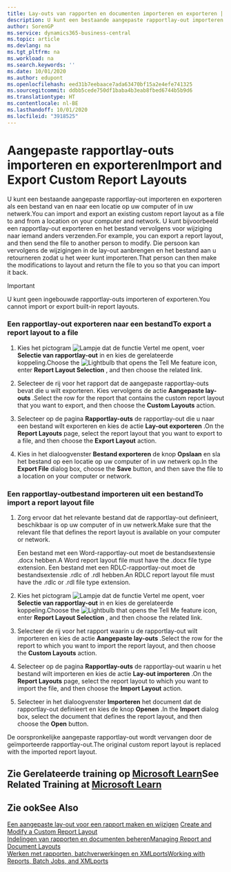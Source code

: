 ```yaml
---
title: Lay-outs van rapporten en documenten importeren en exporteren | Microsoft Docs
description: U kunt een bestaande aangepaste rapportlay-out importeren en exporteren als een bestand van en naar een locatie op uw computer of in uw netwerk.
author: SorenGP
ms.service: dynamics365-business-central
ms.topic: article
ms.devlang: na
ms.tgt_pltfrm: na
ms.workload: na
ms.search.keywords: ''
ms.date: 10/01/2020
ms.author: edupont
ms.openlocfilehash: eed31b7eebaace7ada63470bf15a2e4efe741325
ms.sourcegitcommit: ddbb5cede750df1baba4b3eab8fbed6744b5b9d6
ms.translationtype: HT
ms.contentlocale: nl-BE
ms.lasthandoff: 10/01/2020
ms.locfileid: "3918525"
---
```

# <a name="import-and-export-custom-report-layouts"></a><span data-ttu-id="ac049-103">Aangepaste rapportlay-outs importeren en exporteren</span><span class="sxs-lookup"><span data-stu-id="ac049-103">Import and Export Custom Report Layouts</span></span>
<span data-ttu-id="ac049-104">U kunt een bestaande aangepaste rapportlay-out importeren en exporteren als een bestand van en naar een locatie op uw computer of in uw netwerk.</span><span class="sxs-lookup"><span data-stu-id="ac049-104">You can import and export an existing custom report layout as a file to and from a location on your computer and network.</span></span> <span data-ttu-id="ac049-105">U kunt bijvoorbeeld een rapportlay-out exporteren en het bestand vervolgens voor wijziging naar iemand anders verzenden.</span><span class="sxs-lookup"><span data-stu-id="ac049-105">For example, you can export a report layout, and then send the file to another person to modify.</span></span> <span data-ttu-id="ac049-106">Die persoon kan vervolgens de wijzigingen in de lay-out aanbrengen en het bestand aan u retourneren zodat u het weer kunt importeren.</span><span class="sxs-lookup"><span data-stu-id="ac049-106">That person can then make the modifications to layout and return the file to you so that you can import it back.</span></span>  

> [!IMPORTANT]  
>  <span data-ttu-id="ac049-107">U kunt geen ingebouwde rapportlay-outs importeren of exporteren.</span><span class="sxs-lookup"><span data-stu-id="ac049-107">You cannot import or export built-in report layouts.</span></span>  

### <a name="to-export-a-report-layout-to-a-file"></a><span data-ttu-id="ac049-108">Een rapportlay-out exporteren naar een bestand</span><span class="sxs-lookup"><span data-stu-id="ac049-108">To export a report layout to a file</span></span>  

1.  <span data-ttu-id="ac049-109">Kies het pictogram ![Lampje dat de functie Vertel me opent](media/ui-search/search_small.png "Vertel me wat u wilt doen"), voer **Selectie van rapportlay-out** in en kies de gerelateerde koppeling.</span><span class="sxs-lookup"><span data-stu-id="ac049-109">Choose the ![Lightbulb that opens the Tell Me feature](media/ui-search/search_small.png "Tell me what you want to do") icon, enter **Report Layout Selection** , and then choose the related link.</span></span>  

2.  <span data-ttu-id="ac049-110">Selecteer de rij voor het rapport dat de aangepaste rapportlay-outs bevat die u wilt exporteren. Kies vervolgens de actie **Aangepaste lay-outs** .</span><span class="sxs-lookup"><span data-stu-id="ac049-110">Select the row for the report that contains the custom report layout that you want to export, and then choose the **Custom Layouts** action.</span></span>  

3.  <span data-ttu-id="ac049-111">Selecteer op de pagina **Rapportlay-outs** de rapportlay-out die u naar een bestand wilt exporteren en kies de actie **Lay-out exporteren** .</span><span class="sxs-lookup"><span data-stu-id="ac049-111">On the **Report Layouts** page, select the report layout that you want to export to a file, and then choose the **Export Layout** action.</span></span>  

4.  <span data-ttu-id="ac049-112">Kies in het dialoogvenster **Bestand exporteren** de knop **Opslaan** en sla het bestand op een locatie op uw computer of in uw netwerk op.</span><span class="sxs-lookup"><span data-stu-id="ac049-112">In the **Export File** dialog box, choose the **Save** button, and then save the file to a location on your computer or network.</span></span>  

### <a name="to-import-a-report-layout-file"></a><span data-ttu-id="ac049-113">Een rapportlay-outbestand importeren uit een bestand</span><span class="sxs-lookup"><span data-stu-id="ac049-113">To import a report layout file</span></span>  

1.  <span data-ttu-id="ac049-114">Zorg ervoor dat het relevante bestand dat de rapportlay-out definieert, beschikbaar is op uw computer of in uw netwerk.</span><span class="sxs-lookup"><span data-stu-id="ac049-114">Make sure that the relevant file that defines the report layout is available on your computer or network.</span></span>  

     <span data-ttu-id="ac049-115">Een bestand met een Word-rapportlay-out moet de bestandsextensie .docx hebben.</span><span class="sxs-lookup"><span data-stu-id="ac049-115">A Word report layout file must have the .docx file type extension.</span></span> <span data-ttu-id="ac049-116">Een bestand met een RDLC-rapportlay-out moet de bestandsextensie .rdlc of .rdl hebben.</span><span class="sxs-lookup"><span data-stu-id="ac049-116">An RDLC report layout file must have the .rdlc or .rdl file type extension.</span></span>  

2.  <span data-ttu-id="ac049-117">Kies het pictogram ![Lampje dat de functie Vertel me opent](media/ui-search/search_small.png "Vertel me wat u wilt doen"), voer **Selectie van rapportlay-out** in en kies de gerelateerde koppeling.</span><span class="sxs-lookup"><span data-stu-id="ac049-117">Choose the ![Lightbulb that opens the Tell Me feature](media/ui-search/search_small.png "Tell me what you want to do") icon, enter **Report Layout Selection** , and then choose the related link.</span></span>  

3.  <span data-ttu-id="ac049-118">Selecteer de rij voor het rapport waarin u de rapportlay-out wilt importeren en kies de actie **Aangepaste lay-outs** .</span><span class="sxs-lookup"><span data-stu-id="ac049-118">Select the row for the report to which you want to import the report layout, and then choose the **Custom Layouts** action.</span></span>  

4.  <span data-ttu-id="ac049-119">Selecteer op de pagina **Rapportlay-outs** de rapportlay-out waarin u het bestand wilt importeren en kies de actie **Lay-out importeren** .</span><span class="sxs-lookup"><span data-stu-id="ac049-119">On the **Report Layouts** page, select the report layout to which you want to import the file, and then choose the **Import Layout** action.</span></span>  

5.  <span data-ttu-id="ac049-120">Selecteer in het dialoogvenster **Importeren** het document dat de rapportlay-out definieert en kies de knop **Openen** .</span><span class="sxs-lookup"><span data-stu-id="ac049-120">In the **Import** dialog box, select the document that defines the report layout, and then choose the **Open** button.</span></span>  

 <span data-ttu-id="ac049-121">De oorspronkelijke aangepaste rapportlay-out wordt vervangen door de geïmporteerde rapportlay-out.</span><span class="sxs-lookup"><span data-stu-id="ac049-121">The original custom report layout is replaced with the imported report layout.</span></span>  

## <a name="see-related-training-at-microsoft-learn"></a><span data-ttu-id="ac049-122">Zie Gerelateerde training op [Microsoft Learn](/learn/modules/change-documents-dynamics-365-business-central/index)</span><span class="sxs-lookup"><span data-stu-id="ac049-122">See Related Training at [Microsoft Learn](/learn/modules/change-documents-dynamics-365-business-central/index)</span></span>

## <a name="see-also"></a><span data-ttu-id="ac049-123">Zie ook</span><span class="sxs-lookup"><span data-stu-id="ac049-123">See Also</span></span>  
 <span data-ttu-id="ac049-124">[Een aangepaste lay-out voor een rapport maken en wijzigen](ui-how-create-custom-report-layout.md) </span><span class="sxs-lookup"><span data-stu-id="ac049-124">[Create and Modify a Custom Report Layout](ui-how-create-custom-report-layout.md) </span></span>  
 [<span data-ttu-id="ac049-125">Indelingen van rapporten en documenten beheren</span><span class="sxs-lookup"><span data-stu-id="ac049-125">Managing Report and Document Layouts</span></span>](ui-manage-report-layouts.md)  
 [<span data-ttu-id="ac049-126">Werken met rapporten, batchverwerkingen en XMLports</span><span class="sxs-lookup"><span data-stu-id="ac049-126">Working with Reports, Batch Jobs, and XMLports</span></span>](ui-work-report.md)    
